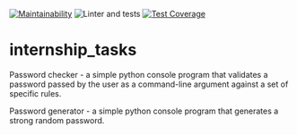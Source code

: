 [![Maintainability](https://api.codeclimate.com/v1/badges/26e15bcb0eebe0e6570e/maintainability)](https://codeclimate.com/github/artemmrgz/internship_tasks/maintainability)
![Linter and tests](https://github.com/artemmrgz/internship_tasks/actions/workflows/linter_and_tests.yml/badge.svg)
[![Test Coverage](https://api.codeclimate.com/v1/badges/26e15bcb0eebe0e6570e/test_coverage)](https://codeclimate.com/github/artemmrgz/internship_tasks/test_coverage)

# internship_tasks

Password checker - a simple python console program that validates a password passed by the user as a command-line argument against a set of specific
rules.

Password generator - a simple python console program that generates a strong random password.
